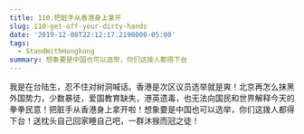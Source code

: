 ```yaml
---
title: 110.把脏手从香港身上拿开
slug: 110-get-off-your-dirty-hands
date: '2019-12-08T22:12:17.2190000-05:00'
tags:
  - StandWithHongkong
summary: 想象要是中国也可以选举，你们这拨人都得下台
---
```

我是在台陆生，忍不住对树洞喊话。香港是次区议员选举就是爽！北京再怎么抹黑外国势力，少数暴徒，爱国教育缺失，港英遗毒，也无法向国民和世界解释今天的拳拳民意！把脏手从香港身上拿开啦！想象要是中国也可以选举，你们这拨人都得下台！送枕头自己回家睡自己吧，一群沐猴而冠之徒！
